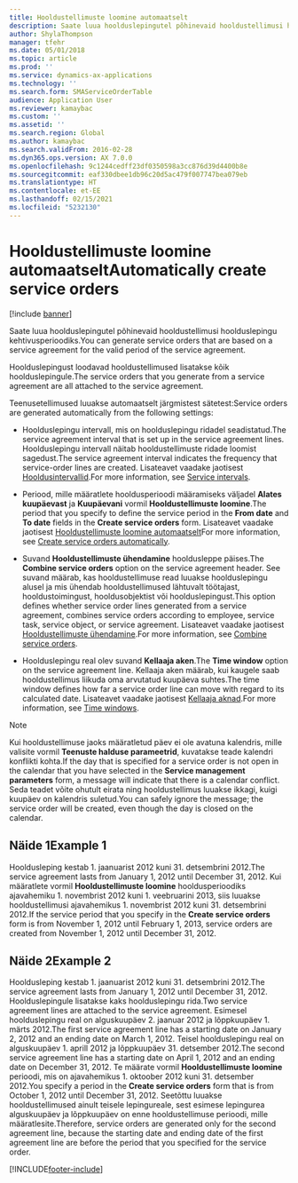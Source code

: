 ```yaml
---
title: Hooldustellimuste loomine automaatselt
description: Saate luua hoolduslepingutel põhinevaid hooldustellimusi hoolduslepingu kehtivusperioodiks.
author: ShylaThompson
manager: tfehr
ms.date: 05/01/2018
ms.topic: article
ms.prod: ''
ms.service: dynamics-ax-applications
ms.technology: ''
ms.search.form: SMAServiceOrderTable
audience: Application User
ms.reviewer: kamaybac
ms.custom: ''
ms.assetid: ''
ms.search.region: Global
ms.author: kamaybac
ms.search.validFrom: 2016-02-28
ms.dyn365.ops.version: AX 7.0.0
ms.openlocfilehash: 9c1244cedff23df0350598a3cc876d39d4400b8e
ms.sourcegitcommit: eaf330dbee1db96c20d5ac479f007747bea079eb
ms.translationtype: HT
ms.contentlocale: et-EE
ms.lasthandoff: 02/15/2021
ms.locfileid: "5232130"
---
```

# <a name="automatically-create-service-orders"></a><span data-ttu-id="4ce6f-103">Hooldustellimuste loomine automaatselt</span><span class="sxs-lookup"><span data-stu-id="4ce6f-103">Automatically create service orders</span></span> 

[!include [banner](../includes/banner.md)]


<span data-ttu-id="4ce6f-104">Saate luua hoolduslepingutel põhinevaid hooldustellimusi hoolduslepingu kehtivusperioodiks.</span><span class="sxs-lookup"><span data-stu-id="4ce6f-104">You can generate service orders that are based on a service agreement for the valid period of the service agreement.</span></span>

<span data-ttu-id="4ce6f-105">Hoolduslepingust loodavad hooldustellimused lisatakse kõik hoolduslepingule.</span><span class="sxs-lookup"><span data-stu-id="4ce6f-105">The service orders that you generate from a service agreement are all attached to the service agreement.</span></span>

<span data-ttu-id="4ce6f-106">Teenusetellimused luuakse automaatselt järgmistest sätetest:</span><span class="sxs-lookup"><span data-stu-id="4ce6f-106">Service orders are generated automatically from the following settings:</span></span>

  - <span data-ttu-id="4ce6f-107">Hoolduslepingu intervall, mis on hoolduslepingu ridadel seadistatud.</span><span class="sxs-lookup"><span data-stu-id="4ce6f-107">The service agreement interval that is set up in the service agreement lines.</span></span> <span data-ttu-id="4ce6f-108">Hoolduslepingu intervall näitab hooldustellimuste ridade loomist sagedust.</span><span class="sxs-lookup"><span data-stu-id="4ce6f-108">The service agreement interval indicates the frequency that service-order lines are created.</span></span> <span data-ttu-id="4ce6f-109">Lisateavet vaadake jaotisest [Hooldusintervallid](service-intervals.md).</span><span class="sxs-lookup"><span data-stu-id="4ce6f-109">For more information, see [Service intervals](service-intervals.md).</span></span>

  - <span data-ttu-id="4ce6f-110">Periood, mille määratlete hooldusperioodi määramiseks väljadel **Alates kuupäevast** ja **Kuupäevani** vormil **Hooldustellimuste loomine**.</span><span class="sxs-lookup"><span data-stu-id="4ce6f-110">The period that you specify to define the service period in the **From date** and **To date** fields in the **Create service orders** form.</span></span> <span data-ttu-id="4ce6f-111">Lisateavet vaadake jaotisest [Hooldustellimuste loomine automaatselt](create-service-orders-automatically.md)</span><span class="sxs-lookup"><span data-stu-id="4ce6f-111">For more information, see [Create service orders automatically](create-service-orders-automatically.md).</span></span>

  - <span data-ttu-id="4ce6f-112">Suvand **Hooldustellimuste ühendamine** hooldusleppe päises.</span><span class="sxs-lookup"><span data-stu-id="4ce6f-112">The **Combine service orders** option on the service agreement header.</span></span> <span data-ttu-id="4ce6f-113">See suvand määrab, kas hooldustellimuse read luuakse hoolduslepingu alusel ja mis ühendab hooldustellimused lähtuvalt töötajast, hooldustoimingust, hooldusobjektist või hoolduslepingust.</span><span class="sxs-lookup"><span data-stu-id="4ce6f-113">This option defines whether service order lines generated from a service agreement, combines service orders according to employee, service task, service object, or service agreement.</span></span> <span data-ttu-id="4ce6f-114">Lisateavet vaadake jaotisest [Hooldustellimuste ühendamine](combine-service-orders.md).</span><span class="sxs-lookup"><span data-stu-id="4ce6f-114">For more information, see [Combine service orders](combine-service-orders.md).</span></span>

  - <span data-ttu-id="4ce6f-115">Hoolduslepingu real olev suvand **Kellaaja aken**.</span><span class="sxs-lookup"><span data-stu-id="4ce6f-115">The **Time window** option on the service agreement line.</span></span> <span data-ttu-id="4ce6f-116">Kellaaja aken määrab, kui kaugele saab hooldustellimus liikuda oma arvutatud kuupäeva suhtes.</span><span class="sxs-lookup"><span data-stu-id="4ce6f-116">The time window defines how far a service order line can move with regard to its calculated date.</span></span> <span data-ttu-id="4ce6f-117">Lisateavet vaadake jaotisest [Kellaaja aknad](time-windows.md).</span><span class="sxs-lookup"><span data-stu-id="4ce6f-117">For more information, see [Time windows](time-windows.md).</span></span>


> [!NOTE]
> <P><span data-ttu-id="4ce6f-118">Kui hooldustellimuse jaoks määratletud päev ei ole avatuna kalendris, mille valisite vormil <STRONG>Teenuste halduse parameetrid</STRONG>, kuvatakse teade kalendri konflikti kohta.</span><span class="sxs-lookup"><span data-stu-id="4ce6f-118">If the day that is specified for a service order is not open in the calendar that you have selected in the <STRONG>Service management parameters</STRONG> form, a message will indicate that there is a calendar conflict.</span></span> <span data-ttu-id="4ce6f-119">Seda teadet võite ohutult eirata ning hooldustellimus luuakse ikkagi, kuigi kuupäev on kalendris suletud.</span><span class="sxs-lookup"><span data-stu-id="4ce6f-119">You can safely ignore the message; the service order will be created, even though the day is closed on the calendar.</span></span></P>

## <a name="example-1"></a><span data-ttu-id="4ce6f-120">Näide 1</span><span class="sxs-lookup"><span data-stu-id="4ce6f-120">Example 1</span></span>

<span data-ttu-id="4ce6f-121">Hooldusleping kestab 1. jaanuarist 2012 kuni 31. detsembrini 2012.</span><span class="sxs-lookup"><span data-stu-id="4ce6f-121">The service agreement lasts from January 1, 2012 until December 31, 2012.</span></span> <span data-ttu-id="4ce6f-122">Kui määratlete vormil **Hooldustellimuste loomine** hooldusperioodiks ajavahemiku 1. novembrist 2012 kuni 1. veebruarini 2013, siis luuakse hooldustellimusi ajavahemikus 1. novembrist 2012 kuni 31. detsembrini 2012.</span><span class="sxs-lookup"><span data-stu-id="4ce6f-122">If the service period that you specify in the **Create service orders** form is from November 1, 2012 until February 1, 2013, service orders are created from November 1, 2012 until December 31, 2012.</span></span>

## <a name="example-2"></a><span data-ttu-id="4ce6f-123">Näide 2</span><span class="sxs-lookup"><span data-stu-id="4ce6f-123">Example 2</span></span>

<span data-ttu-id="4ce6f-124">Hooldusleping kestab 1. jaanuarist 2012 kuni 31. detsembrini 2012.</span><span class="sxs-lookup"><span data-stu-id="4ce6f-124">The service agreement lasts from January 1, 2012 until December 31, 2012.</span></span> <span data-ttu-id="4ce6f-125">Hoolduslepingule lisatakse kaks hoolduslepingu rida.</span><span class="sxs-lookup"><span data-stu-id="4ce6f-125">Two service agreement lines are attached to the service agreement.</span></span> <span data-ttu-id="4ce6f-126">Esimesel hoolduslepingu real on alguskuupäev 2. jaanuar 2012 ja lõppkuupäev 1. märts 2012.</span><span class="sxs-lookup"><span data-stu-id="4ce6f-126">The first service agreement line has a starting date on January 2, 2012 and an ending date on March 1, 2012.</span></span> <span data-ttu-id="4ce6f-127">Teisel hoolduslepingu real on alguskuupäev 1. aprill 2012 ja lõppkuupäev 31. detsember 2012.</span><span class="sxs-lookup"><span data-stu-id="4ce6f-127">The second service agreement line has a starting date on April 1, 2012 and an ending date on December 31, 2012.</span></span> <span data-ttu-id="4ce6f-128">Te määrate vormil **Hooldustellimuste loomine** perioodi, mis on ajavahemikus 1. oktoober 2012 kuni 31. detsember 2012.</span><span class="sxs-lookup"><span data-stu-id="4ce6f-128">You specify a period in the **Create service orders** form that is from October 1, 2012 until December 31, 2012.</span></span> <span data-ttu-id="4ce6f-129">Seetõttu luuakse hooldustellimused ainult teisele lepingureale, sest esimese lepingurea alguskuupäev ja lõppkuupäev on enne hooldustellimuse perioodi, mille määratlesite.</span><span class="sxs-lookup"><span data-stu-id="4ce6f-129">Therefore, service orders are generated only for the second agreement line, because the starting date and ending date of the first agreement line are before the period that you specified for the service order.</span></span>

  




[!INCLUDE[footer-include](../../includes/footer-banner.md)]